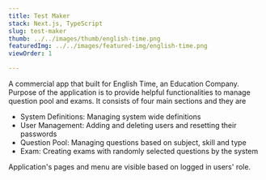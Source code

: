 ```yaml
---
title: Test Maker
stack: Next.js, TypeScript 
slug: test-maker
thumb: ../../images/thumb/english-time.png
featuredImg: ../../images/featured-img/english-time.png
viewOrder: 1

---
```

A commercial app that built for English Time, an Education Company. Purpose of the application is to provide helpful functionalities to manage question pool and exams. It consists of four main sections and they are 
- System Definitions: Managing system wide definitions
- User Management: Adding and deleting users and resetting their passwords
- Question Pool: Managing questions based on subject, skill and type
- Exam: Creating exams with randomly selected questions by the system

Application's pages and menu are visible based on logged in users' role.